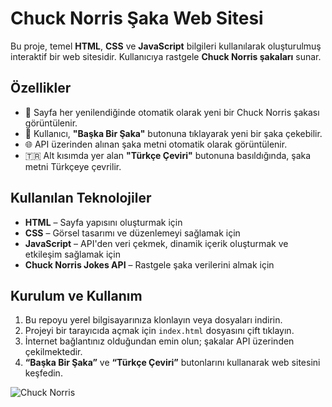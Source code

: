 # Chuck Norris Şaka Web Sitesi

Bu proje, temel **HTML**, **CSS** ve **JavaScript** bilgileri kullanılarak oluşturulmuş interaktif bir web sitesidir. Kullanıcıya rastgele **Chuck Norris şakaları** sunar.

## Özellikler

- 🎯 Sayfa her yenilendiğinde otomatik olarak yeni bir Chuck Norris şakası görüntülenir.
- 🔁 Kullanıcı, **"Başka Bir Şaka"** butonuna tıklayarak yeni bir şaka çekebilir.
- 🌐 API üzerinden alınan şaka metni otomatik olarak görüntülenir.
- 🇹🇷 Alt kısımda yer alan **"Türkçe Çeviri"** butonuna basıldığında, şaka metni Türkçeye çevrilir.

## Kullanılan Teknolojiler

- **HTML** – Sayfa yapısını oluşturmak için
- **CSS** – Görsel tasarımı ve düzenlemeyi sağlamak için
- **JavaScript** – API'den veri çekmek, dinamik içerik oluşturmak ve etkileşim sağlamak için
- **Chuck Norris Jokes API** – Rastgele şaka verilerini almak için

## Kurulum ve Kullanım

1. Bu repoyu yerel bilgisayarınıza klonlayın veya dosyaları indirin.
2. Projeyi bir tarayıcıda açmak için `index.html` dosyasını çift tıklayın.
3. İnternet bağlantınız olduğundan emin olun; şakalar API üzerinden çekilmektedir.
4. **“Başka Bir Şaka”** ve **“Türkçe Çeviri”** butonlarını kullanarak web sitesini keşfedin.

![Chuck Norris](https://github.com/user-attachments/assets/aeea96a2-4445-447a-ac36-5de1bda546ff)
